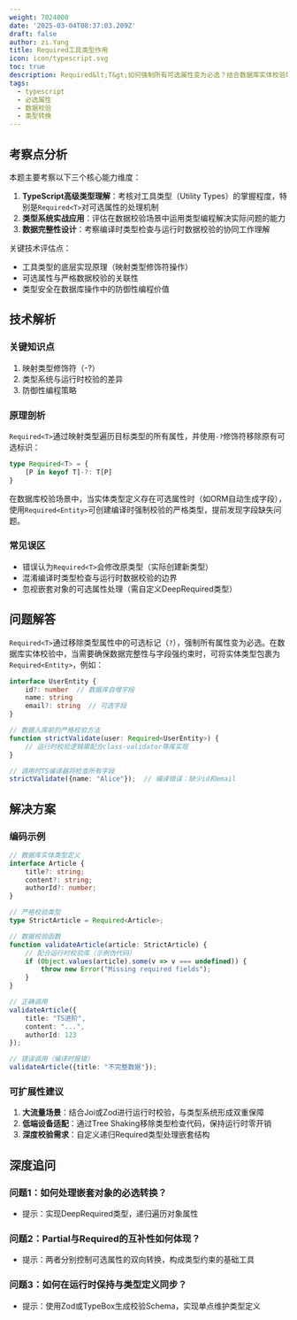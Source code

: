 ```yaml
---
weight: 7024000
date: '2025-03-04T08:37:03.209Z'
draft: false
author: zi.Yang
title: Required工具类型作用
icon: icon/typescript.svg
toc: true
description: Required&lt;T&gt;如何强制所有可选属性变为必选？结合数据库实体校验场景，说明该工具类型在严格数据完整性检查中的应用
tags:
  - typescript
  - 必选属性
  - 数据校验
  - 类型转换
---
```


## 考察点分析

本题主要考察以下三个核心能力维度：

1. **TypeScript高级类型理解**：考核对工具类型（Utility Types）的掌握程度，特别是`Required<T>`对可选属性的处理机制
2. **类型系统实战应用**：评估在数据校验场景中运用类型编程解决实际问题的能力
3. **数据完整性设计**：考察编译时类型检查与运行时数据校验的协同工作理解

关键技术评估点：

- 工具类型的底层实现原理（映射类型修饰符操作）
- 可选属性与严格数据校验的关联性
- 类型安全在数据库操作中的防御性编程价值

## 技术解析

### 关键知识点

1. 映射类型修饰符（-?）
2. 类型系统与运行时校验的差异
3. 防御性编程策略

### 原理剖析

`Required<T>`通过映射类型遍历目标类型的所有属性，并使用`-?`修饰符移除原有可选标识：

```typescript
type Required<T> = { 
    [P in keyof T]-?: T[P]
}
```

在数据库校验场景中，当实体类型定义存在可选属性时（如ORM自动生成字段），使用`Required<Entity>`可创建编译时强制校验的严格类型，提前发现字段缺失问题。

### 常见误区

- 错误认为`Required<T>`会修改原类型（实际创建新类型）
- 混淆编译时类型检查与运行时数据校验的边界
- 忽视嵌套对象的可选属性处理（需自定义DeepRequired类型）

## 问题解答

`Required<T>`通过移除类型属性中的可选标记（`?`），强制所有属性变为必选。在数据库实体校验中，当需要确保数据完整性与字段强约束时，可将实体类型包裹为`Required<Entity>`，例如：

```typescript
interface UserEntity {
    id?: number  // 数据库自增字段
    name: string
    email?: string  // 可选字段
}

// 数据入库前的严格校验方法
function strictValidate(user: Required<UserEntity>) {
    // 运行时校验逻辑需配合class-validator等库实现
}

// 调用时TS编译器将检查所有字段
strictValidate({name: "Alice"});  // 编译错误：缺少id和email
```

## 解决方案

### 编码示例

```typescript
// 数据库实体类型定义
interface Article {
    title?: string;
    content?: string;
    authorId?: number;
}

// 严格校验类型
type StrictArticle = Required<Article>;

// 数据校验函数
function validateArticle(article: StrictArticle) {
    // 配合运行时校验库（示例伪代码）
    if (Object.values(article).some(v => v === undefined)) {
        throw new Error("Missing required fields");
    }
}

// 正确调用
validateArticle({
    title: "TS进阶",
    content: "...",
    authorId: 123
});

// 错误调用（编译时报错）
validateArticle({title: "不完整数据"}); 
```

### 可扩展性建议

1. **大流量场景**：结合Joi或Zod进行运行时校验，与类型系统形成双重保障
2. **低端设备适配**：通过Tree Shaking移除类型检查代码，保持运行时零开销
3. **深度校验需求**：自定义递归Required类型处理嵌套结构

## 深度追问

### 问题1：如何处理嵌套对象的必选转换？

- 提示：实现DeepRequired类型，递归遍历对象属性

### 问题2：Partial<T>与Required<T>的互补性如何体现？

- 提示：两者分别控制可选属性的双向转换，构成类型约束的基础工具

### 问题3：如何在运行时保持与类型定义同步？

- 提示：使用Zod或TypeBox生成校验Schema，实现单点维护类型定义
